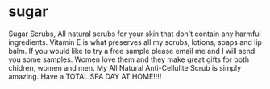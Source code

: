 sugar
=====

Sugar Scrubs, All natural scrubs for your skin that don't contain any harmful ingredients. Vitamin E is what preserves all my scrubs, lotions, soaps and lip balm. If you would like to try a free sample please email me and I will send you some samples. Women love them and they make great gifts for both chidren, women and men. My All Natural Anti-Cellulite Scrub is simply amazing. Have a TOTAL SPA DAY AT HOME!!!! 
